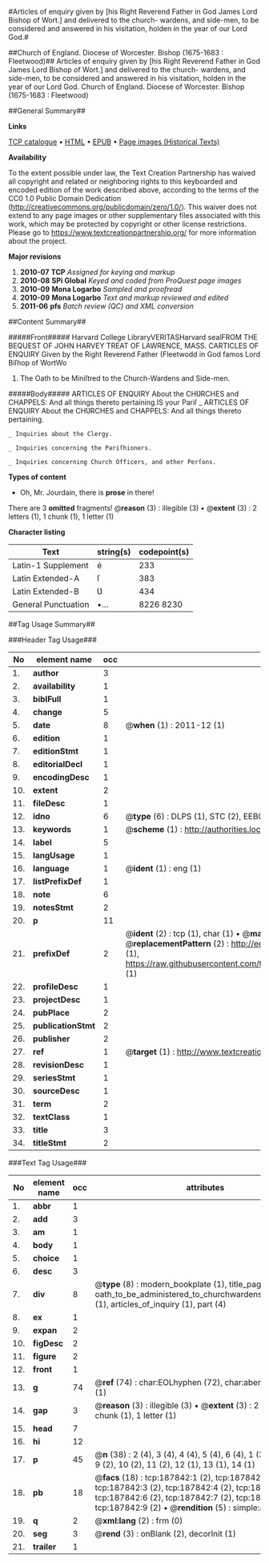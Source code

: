 #Articles of enquiry given by [his Right Reverend Father in God James Lord Bishop of Wort.] and delivered to the church- wardens, and side-men, to be considered and answered in his visitation, holden in the year of our Lord God.#

##Church of England. Diocese of Worcester. Bishop (1675-1683 : Fleetwood)##
Articles of enquiry given by [his Right Reverend Father in God James Lord Bishop of Wort.] and delivered to the church- wardens, and side-men, to be considered and answered in his visitation, holden in the year of our Lord God.
Church of England. Diocese of Worcester. Bishop (1675-1683 : Fleetwood)

##General Summary##

**Links**

[TCP catalogue](http://www.ota.ox.ac.uk/tcp/)  • 
[HTML](http://tei.it.ox.ac.uk/tcp/Texts-HTML/free/B08/B08752.html)  • 
[EPUB](http://tei.it.ox.ac.uk/tcp/Texts-EPUB/free/B08/B08752.epub) • 
[Page images (Historical Texts)](https://historicaltexts.jisc.ac.uk/eebo-62369114e)

**Availability**

To the extent possible under law, the Text Creation Partnership has waived all copyright and related or neighboring rights to this keyboarded and encoded edition of the work described above, according to the terms of the CC0 1.0 Public Domain Dedication (http://creativecommons.org/publicdomain/zero/1.0/). This waiver does not extend to any page images or other supplementary files associated with this work, which may be protected by copyright or other license restrictions. Please go to https://www.textcreationpartnership.org/ for more information about the project.

**Major revisions**

1. __2010-07__ __TCP__ *Assigned for keying and markup*
1. __2010-08__ __SPi Global__ *Keyed and coded from ProQuest page images*
1. __2010-09__ __Mona Logarbo__ *Sampled and proofread*
1. __2010-09__ __Mona Logarbo__ *Text and markup reviewed and edited*
1. __2011-06__ __pfs__ *Batch review (QC) and XML conversion*

##Content Summary##

#####Front#####
Harvard College LibraryVERITASHarvard sealFROM THE BEQUEST OF JOHN HARVEY TREAT OF LAWRENCE, MASS. CARTICLES OF ENQUIRY Given by the Right Reverend Father (Fleetwodd in God famos Lord Biſhop of WortWo
1. The Oath to be Miniſtred to the Church-Wardens and Side-men.

#####Body#####
ARTICLES OF ENQUIRY About the CHƲRCHES and CHAPPELS: And all things thereto pertaining.IS your Pariſ
    _ ARTICLES OF ENQUIRY About the CHƲRCHES and CHAPPELS: And all things thereto pertaining.

    _ Inquiries about the Clergy.

    _ Inquiries concerning the Pariſhioners.

    _ Inquiries concerning Church Officers, and other Perſons.

**Types of content**

  * Oh, Mr. Jourdain, there is **prose** in there!

There are 3 **omitted** fragments! 
 @__reason__ (3) : illegible (3)  •  @__extent__ (3) : 2 letters (1), 1 chunk (1), 1 letter (1)

**Character listing**


|Text|string(s)|codepoint(s)|
|---|---|---|
|Latin-1 Supplement|é|233|
|Latin Extended-A|ſ|383|
|Latin Extended-B|Ʋ|434|
|General Punctuation|•…|8226 8230|

##Tag Usage Summary##

###Header Tag Usage###

|No|element name|occ|attributes|
|---|---|---|---|
|1.|__author__|3||
|2.|__availability__|1||
|3.|__biblFull__|1||
|4.|__change__|5||
|5.|__date__|8| @__when__ (1) : 2011-12 (1)|
|6.|__edition__|1||
|7.|__editionStmt__|1||
|8.|__editorialDecl__|1||
|9.|__encodingDesc__|1||
|10.|__extent__|2||
|11.|__fileDesc__|1||
|12.|__idno__|6| @__type__ (6) : DLPS (1), STC (2), EEBO-CITATION (1), OCLC (1), VID (1)|
|13.|__keywords__|1| @__scheme__ (1) : http://authorities.loc.gov/ (1)|
|14.|__label__|5||
|15.|__langUsage__|1||
|16.|__language__|1| @__ident__ (1) : eng (1)|
|17.|__listPrefixDef__|1||
|18.|__note__|6||
|19.|__notesStmt__|2||
|20.|__p__|11||
|21.|__prefixDef__|2| @__ident__ (2) : tcp (1), char (1)  •  @__matchPattern__ (2) : ([0-9\-]+):([0-9IVX]+) (1), (.+) (1)  •  @__replacementPattern__ (2) : http://eebo.chadwyck.com/downloadtiff?vid=$1&page=$2 (1), https://raw.githubusercontent.com/textcreationpartnership/Texts/master/tcpchars.xml#$1 (1)|
|22.|__profileDesc__|1||
|23.|__projectDesc__|1||
|24.|__pubPlace__|2||
|25.|__publicationStmt__|2||
|26.|__publisher__|2||
|27.|__ref__|1| @__target__ (1) : http://www.textcreationpartnership.org/docs/. (1)|
|28.|__revisionDesc__|1||
|29.|__seriesStmt__|1||
|30.|__sourceDesc__|1||
|31.|__term__|2||
|32.|__textClass__|1||
|33.|__title__|3||
|34.|__titleStmt__|2||


###Text Tag Usage###

|No|element name|occ|attributes|
|---|---|---|---|
|1.|__abbr__|1||
|2.|__add__|3||
|3.|__am__|1||
|4.|__body__|1||
|5.|__choice__|1||
|6.|__desc__|3||
|7.|__div__|8| @__type__ (8) : modern_bookplate (1), title_page (1), oath_to_be_administered_to_churchwardens_and_sidemen (1), articles_of_inquiry (1), part (4)|
|8.|__ex__|1||
|9.|__expan__|2||
|10.|__figDesc__|2||
|11.|__figure__|2||
|12.|__front__|1||
|13.|__g__|74| @__ref__ (74) : char:EOLhyphen (72), char:aber (1), char:V (1)|
|14.|__gap__|3| @__reason__ (3) : illegible (3)  •  @__extent__ (3) : 2 letters (1), 1 chunk (1), 1 letter (1)|
|15.|__head__|7||
|16.|__hi__|12||
|17.|__p__|45| @__n__ (38) : 2 (4), 3 (4), 4 (4), 5 (4), 6 (4), 1 (3), 7 (3), 8 (3), 9 (2), 10 (2), 11 (2), 12 (1), 13 (1), 14 (1)|
|18.|__pb__|18| @__facs__ (18) : tcp:187842:1 (2), tcp:187842:2 (2), tcp:187842:3 (2), tcp:187842:4 (2), tcp:187842:5 (2), tcp:187842:6 (2), tcp:187842:7 (2), tcp:187842:8 (2), tcp:187842:9 (2)  •  @__rendition__ (5) : simple:additions (5)|
|19.|__q__|2| @__xml:lang__ (2) : frm (0)|
|20.|__seg__|3| @__rend__ (3) : onBlank (2), decorInit (1)|
|21.|__trailer__|1||
